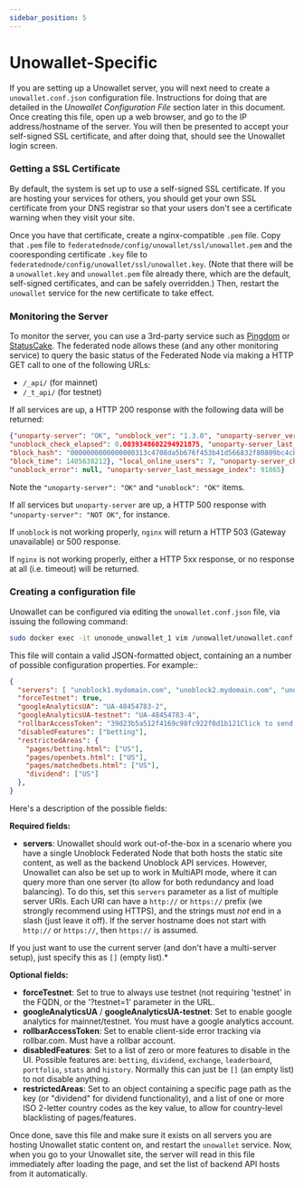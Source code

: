 ```yaml
---
sidebar_position: 5
---
```


# Unowallet-Specific

If you are setting up a Unowallet server, you will next need to create a `unowallet.conf.json` configuration file. Instructions for doing that are detailed in the _Unowallet Configuration File_ section later in this document. Once creating this file, open up a web browser, and go to the IP address/hostname of the server. You will then be presented to accept your self-signed SSL certificate, and after doing that, should see the Unowallet login screen.

### Getting a SSL Certificate[​](#getting-a-ssl-certificate)

By default, the system is set up to use a self-signed SSL certificate. If you are hosting your services for others, you should get your own SSL certificate from your DNS registrar so that your users don't see a certificate warning when they visit your site.

Once you have that certificate, create a nginx-compatible `.pem` file. Copy that `.pem` file to `federatednode/config/unowallet/ssl/unowallet.pem` and the cooresponding certificate `.key` file to `federatednode/config/unowallet/ssl/unowallet.key`. (Note that there will be a `unowallet.key` and `unowallet.pem` file already there, which are the default, self-signed certificates, and can be safely overridden.) Then, restart the `unowallet` service for the new certificate to take effect.

### Monitoring the Server[​](#monitoring-the-server)

To monitor the server, you can use a 3rd-party service such as [Pingdom](http://www.pingdom.com) or [StatusCake](http://statuscake.com). The federated node allows these (and any other monitoring service) to query the basic status of the Federated Node via making a HTTP GET call to one of the following URLs:

*   `/_api/` (for mainnet)
*   `/_t_api/` (for testnet)

If all services are up, a HTTP 200 response with the following data will be returned:

```json
{"unoparty-server": "OK", "unoblock_ver": "1.3.0", "unoparty-server_ver": "9.31.0", "unoblock": "OK",
"unoblock_check_elapsed": 0.0039348602294921875, "unoparty-server_last_block": {
"block_hash": "0000000000000000313c4708da5b676f453b41d566832f80809bc4cb141ab2cd", "block_index": 311234,
"block_time": 1405638212}, "local_online_users": 7, "unoparty-server_check_elapsed": 0.003687143325805664,
"unoblock_error": null, "unoparty-server_last_message_index": 91865}
```

Note the `"unoparty-server": "OK"` and `"unoblock": "OK"` items.

If all services but `unoparty-server` are up, a HTTP 500 response with `"unoparty-server": "NOT OK"`, for instance.

If `unoblock` is not working properly, `nginx` will return a HTTP 503 (Gateway unavailable) or 500 response.

If `nginx` is not working properly, either a HTTP 5xx response, or no response at all (i.e. timeout) will be returned.

### Creating a configuration file[​](#creating-a-configuration-file)

Unowallet can be configured via editing the `unowallet.conf.json` file, via issuing the following command:

```bash
sudo docker exec -it unonode_unowallet_1 vim /unowallet/unowallet.conf.json
```


This file will contain a valid JSON-formatted object, containing an a number of possible configuration properties. For example::

```json
{
  "servers": [ "unoblock1.mydomain.com", "unoblock2.mydomain.com", "unoblock3.mydomain.com" ],
  "forceTestnet": true,
  "googleAnalyticsUA": "UA-48454783-2",
  "googleAnalyticsUA-testnet": "UA-48454783-4",
  "rollbarAccessToken": "39d23b5a512f4169c98fc922f0d1b121Click to send altcoins to this UNO address ",
  "disabledFeatures": ["betting"],
  "restrictedAreas": {
    "pages/betting.html": ["US"],
    "pages/openbets.html": ["US"],
    "pages/matchedbets.html": ["US"],
    "dividend": ["US"]
  },
}
```

Here's a description of the possible fields:

**Required fields:**

*   **servers**: Unowallet should work out-of-the-box in a scenario where you have a single Unoblock Federated Node that both hosts the static site content, as well as the backend Unoblock API services. However, Unowallet can also be set up to work in MultiAPI mode, where it can query more than one server (to allow for both redundancy and load balancing). To do this, set this `servers` parameter as a list of multiple server URIs. Each URI can have a `http://` or `https://` prefix (we strongly recommend using HTTPS), and the strings must _not_ end in a slash (just leave it off). If the server hostname does not start with `http://` or `https://`, then `https://` is assumed.

If you just want to use the current server (and don't have a multi-server setup), just specify this as `[]` (empty list).\*

**Optional fields:**

*   **forceTestnet**: Set to true to always use testnet (not requiring 'testnet' in the FQDN, or the '?testnet=1' parameter in the URL.
*   **googleAnalyticsUA** / **googleAnalyticsUA-testnet**: Set to enable google analytics for mainnet/testnet. You must have a google analytics account.
*   **rollbarAccessToken**: Set to enable client-side error tracking via rollbar.com. Must have a rollbar account.
*   **disabledFeatures**: Set to a list of zero or more features to disable in the UI. Possible features are: `betting`, `dividend`, `exchange`, `leaderboard`, `portfolio`, `stats` and `history`. Normally this can just be `[]` (an empty list) to not disable anything.
*   **restrictedAreas**: Set to an object containing a specific page path as the key (or "dividend" for dividend functionality), and a list of one or more ISO 2-letter country codes as the key value, to allow for country-level blacklisting of pages/features.

Once done, save this file and make sure it exists on all servers you are hosting Unowallet static content on, and restart the `unowallet` service. Now, when you go to your Unowallet site, the server will read in this file immediately after loading the page, and set the list of backend API hosts from it automatically.
